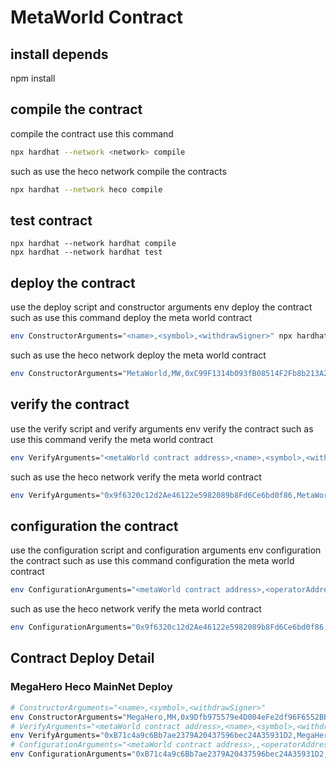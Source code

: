 # MetaWorld Contract

## install depends
npm install
## compile the contract
compile the contract use this command
```bash
npx hardhat --network <network> compile
```
such as use the heco network compile the contracts
```bash
npx hardhat --network heco compile
```

## test contract
```
npx hardhat --network hardhat compile
npx hardhat --network hardhat test 
```

## deploy the contract
use the deploy script and constructor arguments env deploy the contract 
such as use this command deploy the meta world contract 
```bash
env ConstructorArguments="<name>,<symbol>,<withdrawSigner>" npx hardhat --network <network> run scripts/deploy/003_MetaWorld.js
```
such as use the heco network deploy the meta world contract
```bash
env ConstructorArguments="MetaWorld,MW,0xC99F1314b093fB08514F2Fb8b213A2C4a537Fdf7" npx hardhat --network heco run scripts/deploy/003_MetaWorld.js
```
## verify the contract
use the verify script and verify arguments env verify the contract
such as use this command verify the meta world contract
```bash
env VerifyArguments="<metaWorld contract address>,<name>,<symbol>,<withdrawSigner>" npx hardhat --network <network> run scripts/verify/003_MetaWorld.js
```
such as use the heco network verify the meta world contract
```bash
env VerifyArguments="0x9f6320c12d2Ae46122e5982089b8Fd6Ce6bd0f86,MetaWorld,MW,0xC99F1314b093fB08514F2Fb8b213A2C4a537Fdf7" npx hardhat --network heco run scripts/verify/003_MetaWorld.js
```

## configuration the contract
use the configuration script and configuration arguments env configuration the contract
such as use this command configuration the meta world contract
```bash
env ConfigurationArguments="<metaWorld contract address>,<operatorAddress>,<OwnerAddress>" npx hardhat --network <network> run scripts/configuration/003_MetaWorld.js
```
such as use the heco network verify the meta world contract
```bash
env ConfigurationArguments="0x9f6320c12d2Ae46122e5982089b8Fd6Ce6bd0f86,0xC99F1314b093fB08514F2Fb8b213A2C4a537Fdf7,0xC99F1314b093fB08514F2Fb8b213A2C4a537Fdf7" npx hardhat --network heco run scripts/configuration/003_MetaWorld.js
```

## Contract Deploy Detail
### MegaHero Heco MainNet Deploy
```bash
# ConstructorArguments="<name>,<symbol>,<withdrawSigner>"
env ConstructorArguments="MegaHero,MH,0x9Dfb975579e4D004eFe2df96F6552BB570F662f8" npx hardhat --network heco run scripts/deploy/003_MetaWorld.js
# VerifyArguments="<metaWorld contract address>,<name>,<symbol>,<withdrawSigner>"
env VerifyArguments="0xB71c4a9c6Bb7ae2379A20437596bec24A35931D2,MegaHero,MH,0x9Dfb975579e4D004eFe2df96F6552BB570F662f8" npx hardhat --network heco run scripts/verify/003_MetaWorld.js
# ConfigurationArguments="<metaWorld contract address>,,<operatorAddress>,<OwnerAddress>"
env ConfigurationArguments="0xB71c4a9c6Bb7ae2379A20437596bec24A35931D2,0x9AB363AEE708075b0E19Bf0C80740B68AC493C4B,0xac3b316bb782cb4587A7FD2522e0161E702BA579" npx hardhat --network heco run scripts/configuration/003_MetaWorld.js

```